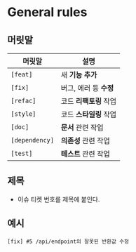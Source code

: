 # General rules

## 머릿말
|머릿말|설명|
|---|---|
|`[feat]`| 새 **기능 추가** |
|`[fix]`| 버그, 에러 등 **수정** |
|`[refac]`| 코드 **리팩토링** 작업 |
|`[style]`| 코드 **스타일링** 작업 |
|`[doc]`| **문서** 관련 작업|
|`[dependency]`| **의존성** 관련 작업|
|`[test]`| **테스트** 관련 작업|


## 제목
- 이슈 티켓 번호를 제목에 붙인다.

## 예시
```
[fix] #5 /api/endpoint의 잘못된 반환값 수정
```
